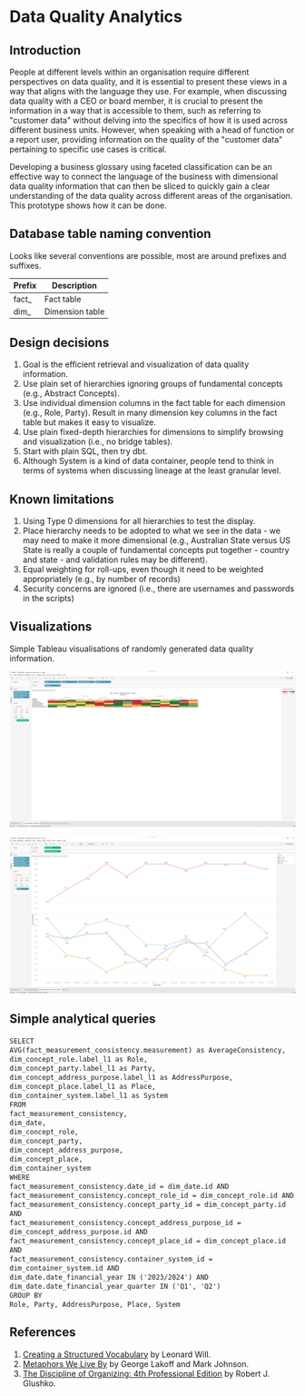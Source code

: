 # Data Quality Analytics

## Introduction

People at different levels within an organisation require different perspectives on data quality, and it is essential to present these views in a way that aligns with the language they use. For example, when discussing data quality with a CEO or board member, it is crucial to present the information in a way that is accessible to them, such as referring to "customer data" without delving into the specifics of how it is used across different business units. However, when speaking with a head of function or a report user, providing information on the quality of the "customer data" pertaining to specific use cases is critical.

Developing a business glossary using faceted classification can be an effective way to connect the language of the business with dimensional data quality information that can then be sliced to quickly gain a clear understanding of the data quality across different areas of the organisation. This prototype shows how it can be done.

## Database table naming convention

Looks like several conventions are possible, most are around prefixes and suffixes. 

| Prefix    | Description     |
|-----------|-----------------|
| fact_     | Fact table      |
| dim_      | Dimension table |

## Design decisions

1. Goal is the efficient retrieval and visualization of data quality information.
1. Use plain set of hierarchies ignoring groups of fundamental concepts (e.g., Abstract Concepts).
1. Use individual dimension columns in the fact table for each dimension (e.g., Role, Party). Result in many dimension key columns in the fact table but makes it easy to visualize.
1. Use plain fixed-depth hierarchies for dimensions to simplify browsing and visualization (i.e., no bridge tables).
1. Start with plain SQL, then try dbt.
1. Although System is a kind of data container, people tend to think in terms of systems when discussing lineage at the least granular level.

## Known limitations

1. Using Type 0 dimensions for all hierarchies to test the display.
1. Place hierarchy needs to be adopted to what we see in the data - we may need to make it more dimensional (e.g., Australian State versus US State is really a couple of fundamental concepts put together - country and state - and validation rules may be different).
1. Equal weighting for roll-ups, even though it need to be weighted appropriately (e.g., by number of records)
1. Security concerns are ignored (i.e., there are usernames and passwords in the scripts)

## Visualizations

Simple Tableau visualisations of randomly generated data quality information.

![Data Quality Heatmap](visualization-heatmap.png "Data Quality Heatmap")

![Data Quality Time Series](visualization-timeseries.png "Data Quality Time Series")

## Simple analytical queries

```
SELECT 
AVG(fact_measurement_consistency.measurement) as AverageConsistency, 
dim_concept_role.label_l1 as Role,
dim_concept_party.label_l1 as Party,
dim_concept_address_purpose.label_l1 as AddressPurpose,
dim_concept_place.label_l1 as Place,
dim_container_system.label_l1 as System
FROM 
fact_measurement_consistency,
dim_date, 
dim_concept_role, 
dim_concept_party, 
dim_concept_address_purpose,
dim_concept_place,
dim_container_system
WHERE
fact_measurement_consistency.date_id = dim_date.id AND
fact_measurement_consistency.concept_role_id = dim_concept_role.id AND
fact_measurement_consistency.concept_party_id = dim_concept_party.id AND
fact_measurement_consistency.concept_address_purpose_id = dim_concept_address_purpose.id AND
fact_measurement_consistency.concept_place_id = dim_concept_place.id AND
fact_measurement_consistency.container_system_id = dim_container_system.id AND
dim_date.date_financial_year IN ('2023/2024') AND
dim_date.date_financial_year_quarter IN ('Q1', 'Q2')
GROUP BY
Role, Party, AddressPurpose, Place, System
```

## References

1. [Creating a Structured Vocabulary](https://www.meetup.com/Knowledge-Organisation-London/events/284319067/) by Leonard Will.
1. [Metaphors We Live By](https://www.goodreads.com/book/show/34459.Metaphors_We_Live_By) by George Lakoff and Mark Johnson.
1. [The Discipline of Organizing: 4th Professional Edition](https://open.umn.edu/opentextbooks/textbooks/913) by Robert J. Glushko.
